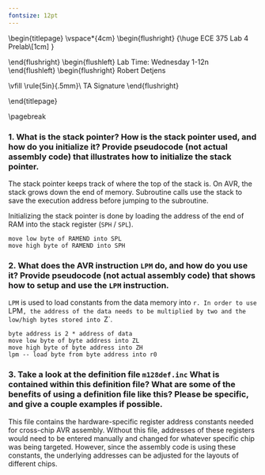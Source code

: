 ```yaml
---
fontsize: 12pt
---
```


\begin{titlepage}
  \vspace*{4cm}
  \begin{flushright}
  {\huge
    ECE 375 Lab 4 Prelab\\[1cm]
  }

  \end{flushright}
  \begin{flushleft}
  Lab Time: Wednesday 1-12n
  \end{flushleft}
  \begin{flushright}
  Robert Detjens

  \vfill
  \rule{5in}{.5mm}\\
  TA Signature
  \end{flushright}

\end{titlepage}

\pagebreak

### 1. What is the stack pointer? How is the stack pointer used, and how do you initialize it? Provide pseudocode (not actual assembly code) that illustrates how to initialize the stack pointer.

The stack pointer keeps track of where the top of the stack is. On AVR, the stack grows down the end of memory.
Subroutine calls use the stack to save the execution address before jumping to the subroutine.

Initializing the stack pointer is done by loading the address of the end of RAM into the stack register (`SPH` / `SPL`).

```
move low byte of RAMEND into SPL
move high byte of RAMEND into SPH
```

### 2. What does the AVR instruction `LPM` do, and how do you use it? Provide pseudocode (not actual assembly code) that shows how to setup and use the `LPM` instruction.

`LPM` is used to load constants from the data memory into `r. In order to use `LPM`, the address of the data needs to
be multiplied by two and the low/high bytes stored into `Z`.

```
byte address is 2 * address of data
move low byte of byte address into ZL
move high byte of byte address into ZH
lpm -- load byte from byte address into r0
```

### 3. Take a look at the definition file `m128def.inc` What is contained within this definition file? What are some of the benefits of using a definition file like this? Please be specific, and give a couple examples if possible.

This file contains the hardware-specific register address constants needed for cross-chip AVR assembly. Without this
file, addresses of these registers would need to be entered manually and changed for whatever specific chip was being
targeted. However, since the assembly code is using these constants, the underlying addresses can be adjusted for the
layouts of different chips.
